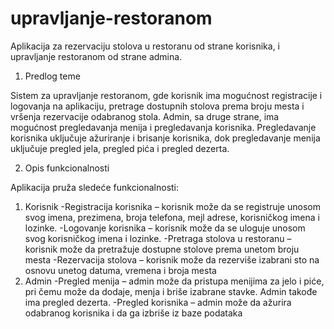 # upravljanje-restoranom
Aplikacija za rezervaciju stolova u restoranu od strane korisnika, i upravljanje restoranom od strane admina.

1.	Predlog teme

Sistem za upravljanje restoranom, gde korisnik ima mogućnost registracije i logovanja na aplikaciju, pretrage dostupnih stolova prema broju mesta i vršenja rezervacije odabranog stola. Admin, sa druge strane, ima mogućnost pregledavanja menija i pregledavanja korisnika. Pregledavanje korisnika uključuje ažuriranje i brisanje korisnika, dok pregledavanje menija uključuje pregled jela, pregled pića i pregled dezerta.

2.	Opis funkcionalnosti

Aplikacija pruža sledeće funkcionalnosti:
1. Korisnik
-Registracija korisnika – korisnik može da se registruje unosom svog imena, prezimena, broja telefona, mejl adrese, korisničkog imena i lozinke.
-Logovanje korisnika – korisnik može da se uloguje unosom svog korisničkog imena i lozinke.
-Pretraga stolova u restoranu – korisnik može da pretražuje dostupne stolove prema unetom broju mesta
-Rezervacija stolova – korisnik može da rezerviše izabrani sto na osnovu unetog datuma, vremena i broja mesta
2. Admin
-Pregled menija – admin može da pristupa menijima za jelo i piće, pri čemu može da dodaje, menja i briše izabrane stavke. Admin takođe ima pregled dezerta.
-Pregled korisnika – admin može da ažurira odabranog korisnika i da ga izbriše iz baze podataka
